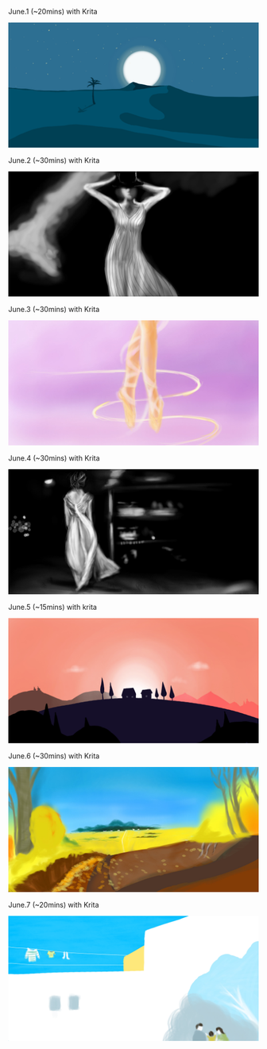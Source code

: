 June.1 (~20mins) with Krita

![Desert](1.jpg)

June.2 (~30mins) with Krita

![Facny](2.jpg)

June.3 (~30mins) with Krita

![Practises](3.jpg)

June.4 (~30mins) with Krita

![Walking](4.jpg)

June.5 (~15mins) with krita

![Something](5.jpg)

June.6 (~30mins) with Krita

![Road](6.jpg)

June.7 (~20mins) with Krita

![Three](7.jpg)

